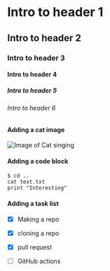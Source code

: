 # Intro to header 1 
## Intro to header 2
### Intro to header 3
#### Intro to header 4
##### Intro to header 5
###### Intro to header 6


#### Adding a cat image
![Image of Cat singing](https://octodex.github.com/images/yaktocat.png)


#### Adding a code block
```
$ cd ..
cat text.txt
print "Interesting"
```

#### Adding a task list
- [x] Making a repo
- [x] cloning a repo
- [x] pull request
- [ ] GitHub actions








